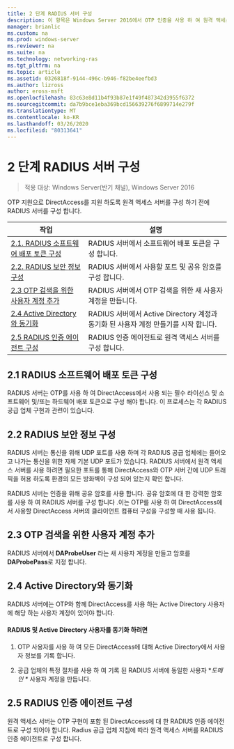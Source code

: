 ```yaml
---
title: 2 단계 RADIUS 서버 구성
description: 이 항목은 Windows Server 2016에서 OTP 인증을 사용 하 여 원격 액세스 배포 가이드의 일부입니다.
manager: brianlic
ms.custom: na
ms.prod: windows-server
ms.reviewer: na
ms.suite: na
ms.technology: networking-ras
ms.tgt_pltfrm: na
ms.topic: article
ms.assetid: 0326818f-9144-496c-b946-f82be4eefbd3
ms.author: lizross
author: eross-msft
ms.openlocfilehash: 83c63e8d11b4f93b87e1f49f487342d3955f6372
ms.sourcegitcommit: da7b9bce1eba369bcd156639276f6899714e279f
ms.translationtype: MT
ms.contentlocale: ko-KR
ms.lasthandoff: 03/26/2020
ms.locfileid: "80313641"
---
```

# <a name="step-2-configure-the-radius-server"></a>2 단계 RADIUS 서버 구성

>적용 대상: Windows Server(반기 채널), Windows Server 2016

OTP 지원으로 DirectAccess를 지원 하도록 원격 액세스 서버를 구성 하기 전에 RADIUS 서버를 구성 합니다.  
  
|작업|설명|  
|----|--------|  
|[2.1. RADIUS 소프트웨어 배포 토큰 구성](#BKMK_1.1)|RADIUS 서버에서 소프트웨어 배포 토큰을 구성 합니다.|  
|[2.2. RADIUS 보안 정보 구성](#BKMK_1.2)|RADIUS 서버에서 사용할 포트 및 공유 암호를 구성 합니다.|  
|[2.3 OTP 검색을 위한 사용자 계정 추가](#BKMK_Probe)|RADIUS 서버에서 OTP 검색을 위한 새 사용자 계정을 만듭니다.|  
|[2.4 Active Directory와 동기화](#BKMK_Active)|RADIUS 서버에서 Active Directory 계정과 동기화 된 사용자 계정 만들기를 시작 합니다.|  
|[2.5 RADIUS 인증 에이전트 구성](#BKMK_AuthAgent)|RADIUS 인증 에이전트로 원격 액세스 서버를 구성 합니다.|  
  
## <a name="21-configure-the-radius-software-distribution-tokens"></a><a name="BKMK_1.1"></a>2.1 RADIUS 소프트웨어 배포 토큰 구성  
RADIUS 서버는 OTP를 사용 하 여 DirectAccess에서 사용 되는 필수 라이선스 및 소프트웨어 및/또는 하드웨어 배포 토큰으로 구성 해야 합니다. 이 프로세스는 각 RADIUS 공급 업체 구현과 관련이 있습니다.  
  
## <a name="22-configure-the-radius-security-information"></a><a name="BKMK_1.2"></a>2.2 RADIUS 보안 정보 구성  
RADIUS 서버는 통신을 위해 UDP 포트를 사용 하며 각 RADIUS 공급 업체에는 들어오고 나가는 통신을 위한 자체 기본 UDP 포트가 있습니다. RADIUS 서버에서 원격 액세스 서버를 사용 하려면 필요한 포트를 통해 DirectAccess와 OTP 서버 간에 UDP 트래픽을 허용 하도록 환경의 모든 방화벽이 구성 되어 있는지 확인 합니다.  
  
RADIUS 서버는 인증을 위해 공유 암호를 사용 합니다. 공유 암호에 대 한 강력한 암호를 사용 하 여 RADIUS 서버를 구성 합니다 .이는 OTP를 사용 하 여 DirectAccess에서 사용할 DirectAccess 서버의 클라이언트 컴퓨터 구성을 구성할 때 사용 됩니다.  
  
## <a name="23-adding-user-account-for-otp-probing"></a><a name="BKMK_Probe"></a>2.3 OTP 검색을 위한 사용자 계정 추가  
RADIUS 서버에서 **DAProbeUser** 라는 새 사용자 계정을 만들고 암호를 **DAProbePass**로 지정 합니다.  
  
## <a name="24-synchronize-with-active-directory"></a><a name="BKMK_Active"></a>2.4 Active Directory와 동기화  
RADIUS 서버에는 OTP와 함께 DirectAccess를 사용 하는 Active Directory 사용자에 해당 하는 사용자 계정이 있어야 합니다.  
  
#### <a name="to-synchronize-the-radius-and-active-directory-users"></a>RADIUS 및 Active Directory 사용자를 동기화 하려면  
  
1.  OTP 사용자를 사용 하 여 모든 DirectAccess에 대해 Active Directory에서 사용자 정보를 기록 합니다.  
  
2.  공급 업체의 특정 절차를 사용 하 여 기록 된 RADIUS 서버에 동일한 사용자 **도메인 \** 사용자 계정을 만듭니다.  
  
## <a name="25-configure-the-radius-authentication-agent"></a><a name="BKMK_AuthAgent"></a>2.5 RADIUS 인증 에이전트 구성  
원격 액세스 서버는 OTP 구현이 포함 된 DirectAccess에 대 한 RADIUS 인증 에이전트로 구성 되어야 합니다. Radius 공급 업체 지침에 따라 원격 액세스 서버를 RADIUS 인증 에이전트로 구성 합니다.  
  


